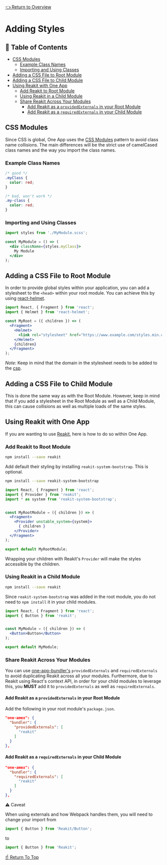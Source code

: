 [👈 Return to Overview](./Recipes.md)

# Adding Styles

## 📖 Table of Contents

* [CSS Modules](#css-modules)
  * [Example Class Names](#example-class-names)
  * [Importing and Using Classes](#importing-and-using-classes)
* [Adding a CSS File to Root Module](#adding-a-css-file-to-root-module)
* [Adding a CSS File to Child Module](#adding-a-css-file-to-child-module)
* [Using Reakit with One App](#using-reakit-with-one-app)
  * [Add Reakit to Root Module](#add-reakit-to-root-module)
  * [Using Reakit in a Child Module](#using-reakit-in-a-child-module)
  * [Share Reakit Across Your Modules](#share-reakit-across-your-modules)
    * [Add Reakit as a `providedExternals` in your Root Module](#add-reakit-as-a-providedexternals-in-your-root-module)
    * [Add Reakit as a `requiredExternals` in your Child Module](#add-reakit-as-a-requiredexternals-in-your-child-module)

## CSS Modules

Since CSS is global, One App uses the [CSS Modules](https://github.com/css-modules/css-modules)
pattern to avoid class name collisions. The main differences will be the strict use of camelCased
class names and the way you import the class names.

### Example Class Names

```css
/* good */
.myClass {
  color: red;
}

/* bad, won't work */
.my-class {
  color: red;
}
```

### Importing and Using Classes

```jsx
import styles from './MyModule.scss';

const MyModule = () => (
  <div className={styles.myClass}>
    My Module
  </div>
);
```

## Adding a CSS File to Root Module

In order to provide global styles within your application, you can add a stylesheet to the
`<head>` within your root module. You can achieve this by using [react-helmet](https://github.com/nfl/react-helmet).

```jsx
import React, { Fragment } from 'react';
import { Helmet } from 'react-helmet';

const MyRoot = ({ children }) => (
  <Fragment>
    <Helmet>
      <link rel="stylesheet" href="https://www.example.com/styles.min.css" />
    </Helmet>
    {children}
  </Fragment>
);
```

*Note:* Keep in mind that the domain in the stylesheet needs to be added to the
[csp](../api/modules/App-Configuration.md#csp).

## Adding a CSS File to Child Module

This is done the same way as with the Root Module. However, keep in mind that if you add a
stylesheet in the Root Module as well as a Child Module, this can cause collisions as well as
multiple loads of the same styles.

## Using Reakit with One App

If you are wanting to use [Reakit](https://reakit.io/), here is how to do so within One App.

### Add Reakit to Root Module

```bash
npm install --save reakit
```

Add default their styling by installing `reakit-system-bootstrap`. This is optional.

```bash
npm install --save reakit-system-bootstrap
```

```jsx
import React, { Fragment } from 'react';
import { Provider } from 'reakit';
import * as system from 'reakit-system-bootstrap';


const MyRootModule = ({ children }) => (
  <Fragment>
    <Provider unstable_system={system}>
      { children }
    </Provider>
  </Fragment>
);

export default MyRootModule;
```

Wrapping your children with Reakit's `Provider` will make the styles accessible by the children.

### Using Reakit in a Child Module

```bash
npm install --save reakit
```

Since `reakit-system-bootstrap` was added in the root module, you do not need to `npm install` it
in your child modules.

```jsx
import React, { Fragment } from 'react';
import { Button } from 'reakit';


const MyModule = ({ children }) => (
  <Button>Button</Button>
);

export default MyModule;
```

### Share Reakit Across Your Modules

You can use [one-app-bundler's](https://github.com/americanexpress/one-app-cli/tree/master/packages/one-app-bundler)
`providedExternals` and `requiredExternals` to avoid duplicating Reakit across all your modules.
Furthermore, due to Reakit using React's context API, in order for your child modules to leverage
this, you **MUST** add it to `providedExternals` as well as `requiredExternals`.

#### Add Reakit as a `providedExternals` in your Root Module

Add the following in your root module's `package.json`.

```json
"one-amex": {
  "bundler": {
    "providedExternals": [
      "reakit"
    ]
  }
},
```

#### Add Reakit as a `requiredExternals` in your Child Module

```json
"one-amex": {
  "bundler": {
    "requiredExternals": [
      "reakit"
    ]
  }
},
```

⚠️ Caveat

When using externals and how Webpack handles them, you will need to change your import from

```jsx
import { Button } from 'Reakit/Button';
```

to

```jsx
import { Button } from 'Reakit';
```

[☝️ Return To Top](#adding-styles)
